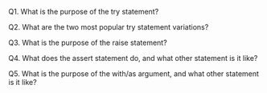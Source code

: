 ﻿
Q1. What is the purpose of the try statement?



Q2. What are the two most popular try statement variations?



Q3. What is the purpose of the raise statement?



Q4. What does the assert statement do, and what other statement is it like?



Q5. What is the purpose of the with/as argument, and what other statement is it like?


